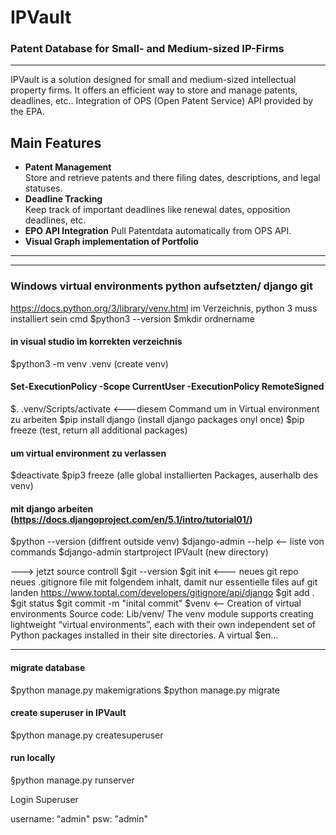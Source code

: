 # IPVault
### Patent Database for Small- and Medium-sized IP-Firms
---
IPVault is a solution designed for small and medium-sized intellectual property firms. It offers an efficient way to store and manage patents, deadlines, etc.. 
Integration of OPS (Open Patent Service) API provided by the EPA. 

## Main Features
- **Patent Management**  
  Store and retrieve patents and  there filing dates, descriptions, and legal statuses.  
- **Deadline Tracking**  
  Keep track of important deadlines like renewal dates, opposition deadlines, etc. 
- **EPO API Integration**
 Pull Patentdata automatically from OPS API.
- **Visual Graph implementation of Portfolio**
---
---
### Windows virtual environments python aufsetzten/ django git
https://docs.python.org/3/library/venv.html
im Verzeichnis, python 3 muss installiert sein
cmd
$python3 --version
$mkdir ordnername

 
#### in visual studio im korrekten verzeichnis
$python3 -m venv .venv (create venv)
#### Set-ExecutionPolicy -Scope CurrentUser -ExecutionPolicy RemoteSigned
$. .venv/Scripts/activate   <---diesem Command um in Virtual environment zu arbeiten
$pip install django (install django packages onyl once)
$pip freeze  (test, return all additional packages)
 
#### um virtual environment zu verlassen
$deactivate
$pip3 freeze (alle global installierten Packages, auserhalb des venv)
 
 
#### mit django arbeiten (https://docs.djangoproject.com/en/5.1/intro/tutorial01/)
$python --version (diffrent outside venv)
$django-admin --help <-- liste von commands
$django-admin startproject IPVault (new directory)
 
 
---> jetzt source controll
$git --version
$git init <--- neues git repo
neues .gitignore file mit folgendem inhalt, damit nur essentielle files auf git landen
https://www.toptal.com/developers/gitignore/api/django
$git add .
$git status
$git commit -m "inital commit"
$venv <— Creation of virtual environments
Source code: Lib/venv/ The venv module supports creating lightweight “virtual environments”, each with their own independent set of Python packages installed in their site directories. A virtual 
$en...
 
---
#### migrate database
$python manage.py makemigrations
$python manage.py migrate
#### create superuser in IPVault
$python manage.py createsuperuser
#### run locally
 §python manage.py runserver


Login Superuser

username: "admin"
psw: "admin"